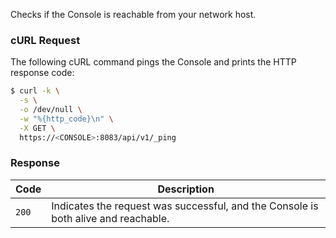 Checks if the Console is reachable from your network host.

### cURL Request

The following cURL command pings the Console and prints the HTTP response code:

```bash
$ curl -k \
  -s \
  -o /dev/null \
  -w "%{http_code}\n" \
  -X GET \
  https://<CONSOLE>:8083/api/v1/_ping
```

### Response

Code|Description
---|---
`200`|Indicates the request was successful, and the Console is both alive and reachable.
